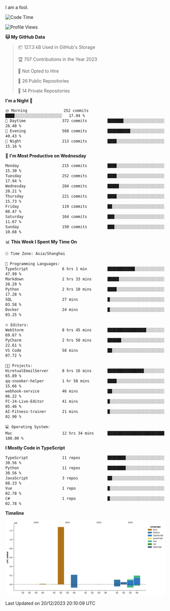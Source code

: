 I am a fool.

<!--START_SECTION:waka-->
![Code Time](http://img.shields.io/badge/Code%20Time-989%20hrs%2026%20mins-blue)

![Profile Views](http://img.shields.io/badge/Profile%20Views-1-blue)

**🐱 My GitHub Data** 

> 📦 127.3 kB Used in GitHub's Storage 
 > 
> 🏆 707 Contributions in the Year 2023
 > 
> 🚫 Not Opted to Hire
 > 
> 📜 26 Public Repositories 
 > 
> 🔑 14 Private Repositories 
 > 
**I'm a Night 🦉** 

```text
🌞 Morning                252 commits         ████░░░░░░░░░░░░░░░░░░░░░   17.94 % 
🌆 Daytime                372 commits         ███████░░░░░░░░░░░░░░░░░░   26.48 % 
🌃 Evening                568 commits         ██████████░░░░░░░░░░░░░░░   40.43 % 
🌙 Night                  213 commits         ████░░░░░░░░░░░░░░░░░░░░░   15.16 % 
```
📅 **I'm Most Productive on Wednesday** 

```text
Monday                   215 commits         ████░░░░░░░░░░░░░░░░░░░░░   15.30 % 
Tuesday                  252 commits         ████░░░░░░░░░░░░░░░░░░░░░   17.94 % 
Wednesday                284 commits         █████░░░░░░░░░░░░░░░░░░░░   20.21 % 
Thursday                 221 commits         ████░░░░░░░░░░░░░░░░░░░░░   15.73 % 
Friday                   119 commits         ██░░░░░░░░░░░░░░░░░░░░░░░   08.47 % 
Saturday                 164 commits         ███░░░░░░░░░░░░░░░░░░░░░░   11.67 % 
Sunday                   150 commits         ███░░░░░░░░░░░░░░░░░░░░░░   10.68 % 
```


📊 **This Week I Spent My Time On** 

```text
🕑︎ Time Zone: Asia/Shanghai

💬 Programming Languages: 
TypeScript               6 hrs 1 min         ████████████░░░░░░░░░░░░░   47.99 % 
Markdown                 2 hrs 33 mins       █████░░░░░░░░░░░░░░░░░░░░   20.29 % 
Python                   2 hrs 10 mins       ████░░░░░░░░░░░░░░░░░░░░░   17.28 % 
SQL                      27 mins             █░░░░░░░░░░░░░░░░░░░░░░░░   03.58 % 
Docker                   24 mins             █░░░░░░░░░░░░░░░░░░░░░░░░   03.25 % 

🔥 Editors: 
WebStorm                 8 hrs 45 mins       █████████████████░░░░░░░░   69.67 % 
PyCharm                  2 hrs 50 mins       ██████░░░░░░░░░░░░░░░░░░░   22.61 % 
VS Code                  58 mins             ██░░░░░░░░░░░░░░░░░░░░░░░   07.72 % 

🐱‍💻 Projects: 
HiretualEmailServer      8 hrs 16 mins       ████████████████░░░░░░░░░   65.89 % 
qq-snooker-helper        1 hr 58 mins        ████░░░░░░░░░░░░░░░░░░░░░   15.66 % 
webhook-service          46 mins             ██░░░░░░░░░░░░░░░░░░░░░░░   06.22 % 
FC-24-Live-Editor        41 mins             █░░░░░░░░░░░░░░░░░░░░░░░░   05.46 % 
AI-Fitness-trainer       21 mins             █░░░░░░░░░░░░░░░░░░░░░░░░   02.90 % 

💻 Operating System: 
Mac                      12 hrs 34 mins      █████████████████████████   100.00 % 
```

**I Mostly Code in TypeScript** 

```text
TypeScript               11 repos            ████████░░░░░░░░░░░░░░░░░   30.56 % 
Python                   11 repos            ████████░░░░░░░░░░░░░░░░░   30.56 % 
JavaScript               3 repos             ██░░░░░░░░░░░░░░░░░░░░░░░   08.33 % 
Vue                      1 repo              █░░░░░░░░░░░░░░░░░░░░░░░░   02.78 % 
C#                       1 repo              █░░░░░░░░░░░░░░░░░░░░░░░░   02.78 % 
```



**Timeline**

![Lines of Code chart](https://raw.githubusercontent.com/VeejaLiu/VeejaLiu/master/assets/bar_graph.png)


 Last Updated on 20/12/2023 20:10:09 UTC
<!--END_SECTION:waka-->
